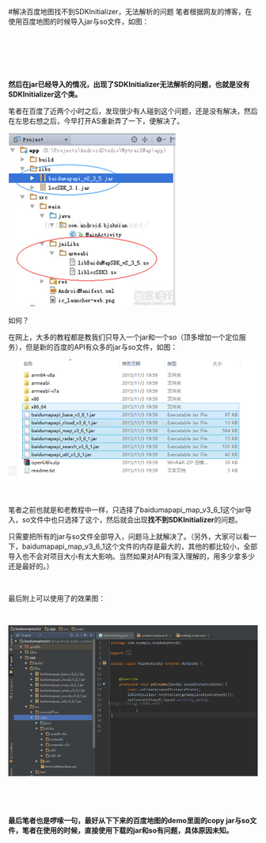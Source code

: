 #解决百度地图找不到SDKInitializer，无法解析的问题
笔者根据网友的博客，在使用百度地图的时候导入jar与so文件，如图：

 

 

 

**然后在jar已经导入的情况，出现了SDKInitializer无法解析的问题，也就是没有SDKInitializer这个类。**

笔者在百度了近两个小时之后，发现很少有人碰到这个问题，还是没有解决，然后在左思右想之后，今早打开AS重新弄了一下，便解决了。

<img alt="" class="has" src="https://raw.githubusercontent.com/Double2hao/xujiajia_blog/main/img/1120.png">

如何？

在网上，大多的教程都是教我们只导入一个jar和一个so（顶多增加一个定位服务），但是新的百度的API有众多的jar与so文件，如图：

<img alt="" class="has" src="https://raw.githubusercontent.com/Double2hao/xujiajia_blog/main/img/1121.png">

 

笔者之前也就是和老教程中一样，只选择了baidumapapi_map_v3_6_1这个jar导入，so文件中也只选择了这个，然后就会出现**找不到SDKInitializer**的问题。

只需要把所有的jar与so文件全部导入，问题马上就解决了。（另外，大家可以看一下，baidumapapi_map_v3_6_1这个文件的内存是最大的，其他的都比较小，全部导入也不会对项目大小有太大影响。当然如果对API有深入理解的，用多少拿多少还是最好的。）

 

最后附上可以使用了的效果图：

 

<img alt="" class="has" src="https://raw.githubusercontent.com/Double2hao/xujiajia_blog/main/img/1122.png">

 

 

**最后笔者也是啰嗦一句，最好从下下来的百度地图的demo里面的copy jar与so文件，笔者在使用的时候，直接使用下载的jar和so有问题，具体原因未知。**